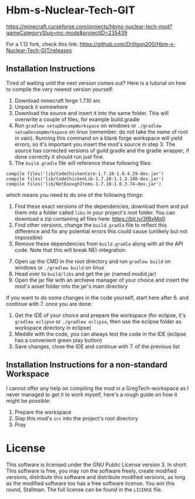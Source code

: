 # Hbm-s-Nuclear-Tech-GIT

https://minecraft.curseforge.com/projects/hbms-nuclear-tech-mod?gameCategorySlug=mc-mods&projectID=235439

For a 1.12 fork, check this link: https://github.com/Drillgon200/Hbm-s-Nuclear-Tech-GIT/releases

## Installation Instructions

Tired of waiting until the next version comes out? Here is a tutorial on how to compile the very newest version yourself:
1. Download minecraft forge 1.7.10 src
2. Unpack it somewhere
3. Download the source and insert it into the same folder. This will overwrite a couple of files, for example build.gradle
4. Run `gradlew setupDecompWorkspace` on windows or `./gradlew setupDecompWorkspace` on linux (remember: do not take the name of root in vain). Running this command on a blank forge workspace will yield errors, so it's important you insert the mod's source in step 3. The source has corrected versions of guild.gradle and the gradle wrapper, if done correctly it should run just fine.
5. The `build.gradle` file will reference these following files:
```
compile files('lib/CodeChickenCore-1.7.10-1.0.4.29-dev.jar')
compile files('lib/CodeChickenLib-1.7.10-1.1.3.140-dev.jar')
compile files('lib/NotEnoughItems-1.7.10-1.0.3.74-dev.jar')
```
which means you need to do one of the following things:
1) Find these exact versions of the dependencies, download them and put them into a folder called `libs` in your project's root folder. You can download a zip containing all files here: https://bit.ly/3fBxMq0
2) Find other versions, change the `build.gradle` file to reflect this difference and fix any potential errors this could cause (unlikely but not impossible)
3) Remove these dependencies from `build.gradle` along with all the API code. Note that this will break NEI-integration.
7. Open up the CMD in the root directory and run `gradlew build` on windows or `./gradlew build` on linux
8. Head over to `build/libs` and get the jar (named modid.jar)
9. Open the jar file with an archieve manager of your choice and insert the mod's asset folder into the jar's main directory

If you want to do some changes in the code yourself, start here after 6. and continue with 7. once you are done:
1) Get the IDE of your choice and prepare the workspace (for eclipse, it's `gradlew eclipse` or `./gradlew eclipse`, then use the eclipse folder as workspace directory in eclipse)
2) Meddle with the code, you can always test the code in the IDE (eclipse has a convenient green play button)
3) Save changes, close the IDE and continue with 7. of the previous list

## Installation Instructions for a non-standard Workspace

I cannot offer any help on compiling the mod in a GregTech-workspace as I never managed to get it to work myself, here's a rough guide on how it might be possible:
1. Prepare the workspace
2. Slap this mod's `src` into the project's root directory
3. Pray

# License

This software is licensed under the GNU Public License version 3. In short: This software is free, you may run the software freely, create modified versions, distribute this software and distribute modified versions, as long as the modified software too has a free software license. You win this round, Stallman. The full license can be found in the `LICENSE` file.
